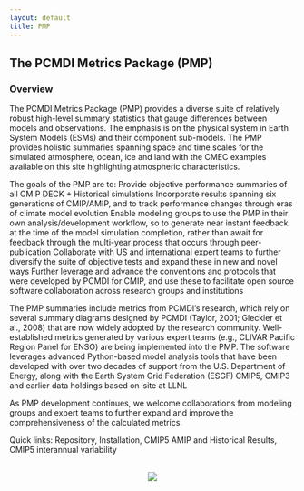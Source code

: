 ```yaml
---
layout: default
title: PMP
---
```


## The PCMDI Metrics Package (PMP)

### Overview

The PCMDI Metrics Package (PMP) provides a diverse suite of relatively robust high-level summary statistics that gauge differences between models and observations. The emphasis is on the physical system in Earth System Models (ESMs) and their component sub-models. The PMP provides holistic summaries spanning space and time scales for the simulated atmosphere, ocean, ice and land with the CMEC examples available on this site highlighting atmospheric characteristics.

The goals of the PMP are to:
Provide objective performance summaries of all CMIP DECK + Historical simulations
Incorporate results spanning six generations of CMIP/AMIP, and to track performance changes through eras of climate model evolution
Enable modeling groups to use the PMP in their own analysis/development workflow, so to generate near instant feedback at the time of the model simulation completion, rather than await for feedback through the multi-year process that occurs through peer- publication
Collaborate with US and international expert teams to further diversify the suite of objective tests and expand these in new and novel ways
Further leverage and advance the conventions and protocols that were developed by PCMDI for CMIP, and use these to facilitate open source software collaboration across research groups and institutions
 
The PMP summaries include metrics from PCMDI’s research, which rely on several summary diagrams designed by PCMDI (Taylor, 2001; Gleckler et al., 2008) that are now widely adopted by the research community.  Well-established metrics generated by various expert teams (e.g., CLIVAR Pacific Region Panel for ENSO) are being implemented into the PMP. The software leverages advanced Python-based model analysis tools that have been developed with over two decades of support from the U.S. Department of Energy, along with the Earth System Grid Federation (ESGF) CMIP5, CMIP3 and earlier data holdings based on-site at LLNL

As PMP development continues, we welcome collaborations from modeling groups and expert teams to further expand and improve the comprehensiveness of the calculated metrics.

Quick links: Repository, Installation, CMIP5 AMIP and Historical Results, CMIP5 interannual variability

<br>
<center>
<a border="0" href="pmp.html"><img src="{{site.baseurl}}/assets/images/PMP_EOS.png"></a>
</center>
<br>
